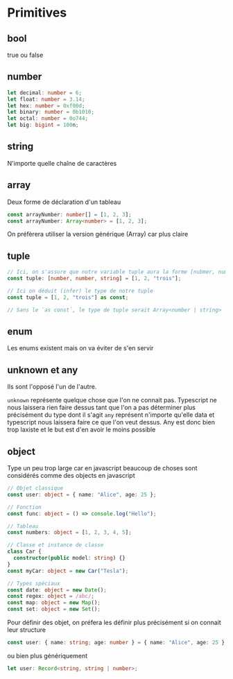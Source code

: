 # Primitives

## bool

true ou false

## number

```ts
let decimal: number = 6;
let float: number = 3.14;
let hex: number = 0xf00d;
let binary: number = 0b1010;
let octal: number = 0o744;
let big: bigint = 100n;
```

## string

N'importe quelle chaîne de caractères

## array

Deux forme de déclaration d'un tableau

```ts
const arrayNumber: number[] = [1, 2, 3];
const arrayNumber: Array<number> = [1, 2, 3];
```

On préfèrera utiliser la version générique (Array<any>) car plus claire

## tuple

```ts
// Ici, on s'assure que notre variable tuple aura la forme [nubmer, number, string]
const tuple: [number, number, string] = [1, 2, "trois"];

// Ici on déduit (infer) le type de notre tuple
const tuple = [1, 2, "trois"] as const;

// Sans le `as const`, le type de tuple serait Array<number | string>
```

## enum

Les enums existent mais on va éviter de s'en servir

## unknown et any

Ils sont l'opposé l'un de l'autre.

`unknown` représente quelque chose que l'on ne connait pas. Typescript ne nous laissera rien faire dessus tant que l'on a pas déterminer plus précisément du type dont il s'agit
`any` représent n'importe qu'elle data et typescript nous laissera faire ce que l'on veut dessus. Any est donc bien trop laxiste et le but est d'en avoir le moins possible

## object

Type un peu trop large car en javascript beaucoup de choses sont considérés comme des objects en javascript

```ts
// Objet classique
const user: object = { name: "Alice", age: 25 };

// Fonction
const func: object = () => console.log("Hello");

// Tableau
const numbers: object = [1, 2, 3, 4, 5];

// Classe et instance de classe
class Car {
  constructor(public model: string) {}
}
const myCar: object = new Car("Tesla");

// Types spéciaux
const date: object = new Date();
const regex: object = /abc/;
const map: object = new Map();
const set: object = new Set();
```

Pour définir des objet, on préfera les définir plus précisément si on connait leur structure

```ts
const user: { name: string; age: number } = { name: "Alice", age: 25 };
```

ou bien plus génériquement

```ts
let user: Record<string, string | number>;
```
